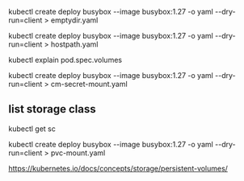 kubectl create deploy busybox --image busybox:1.27 -o yaml --dry-run=client > emptydir.yaml

kubectl create deploy busybox --image busybox:1.27 -o yaml --dry-run=client > hostpath.yaml

 kubectl explain pod.spec.volumes

 kubectl create deploy busybox --image busybox:1.27 -o yaml --dry-run=client > cm-secret-mount.yaml

## list storage class
kubectl get sc


 kubectl create deploy busybox --image busybox:1.27 -o yaml --dry-run=client > pvc-mount.yaml

 https://kubernetes.io/docs/concepts/storage/persistent-volumes/